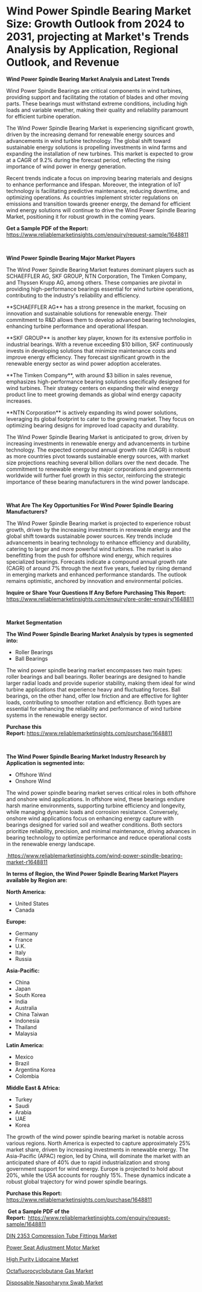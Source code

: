 <p><h1>Wind Power Spindle Bearing Market Size: Growth Outlook from 2024 to 2031, projecting at Market's Trends Analysis by Application, Regional Outlook, and Revenue</h1></p><p><strong>Wind Power Spindle Bearing Market Analysis and Latest Trends</strong></p>
<p><p>Wind Power Spindle Bearings are critical components in wind turbines, providing support and facilitating the rotation of blades and other moving parts. These bearings must withstand extreme conditions, including high loads and variable weather, making their quality and reliability paramount for efficient turbine operation.</p><p>The Wind Power Spindle Bearing Market is experiencing significant growth, driven by the increasing demand for renewable energy sources and advancements in wind turbine technology. The global shift toward sustainable energy solutions is propelling investments in wind farms and expanding the installation of new turbines. This market is expected to grow at a CAGR of 9.2% during the forecast period, reflecting the rising importance of wind power in energy generation.</p><p>Recent trends indicate a focus on improving bearing materials and designs to enhance performance and lifespan. Moreover, the integration of IoT technology is facilitating predictive maintenance, reducing downtime, and optimizing operations. As countries implement stricter regulations on emissions and transition towards greener energy, the demand for efficient wind energy solutions will continue to drive the Wind Power Spindle Bearing Market, positioning it for robust growth in the coming years.</p></p>
<p><strong>Get a Sample PDF of the Report:&nbsp;</strong> <a href="https://www.reliablemarketinsights.com/enquiry/request-sample/1648811?utm_campaign=1264&utm_medium=2&utm_source=Github&utm_content=ia&utm_term=15102024&utm_id=wind-power-spindle-bearing">https://www.reliablemarketinsights.com/enquiry/request-sample/1648811</a></p>
<p>&nbsp;</p>
<p><strong>Wind Power Spindle Bearing Major Market Players</strong></p>
<p><p>The Wind Power Spindle Bearing Market features dominant players such as SCHAEFFLER AG, SKF GROUP, NTN Corporation, The Timken Company, and Thyssen Krupp AG, among others. These companies are pivotal in providing high-performance bearings essential for wind turbine operations, contributing to the industry's reliability and efficiency.</p><p>**SCHAEFFLER AG** has a strong presence in the market, focusing on innovation and sustainable solutions for renewable energy. Their commitment to R&D allows them to develop advanced bearing technologies, enhancing turbine performance and operational lifespan.</p><p>**SKF GROUP** is another key player, known for its extensive portfolio in industrial bearings. With a revenue exceeding $10 billion, SKF continuously invests in developing solutions that minimize maintenance costs and improve energy efficiency. They forecast significant growth in the renewable energy sector as wind power adoption accelerates.</p><p>**The Timken Company**, with around $3 billion in sales revenue, emphasizes high-performance bearing solutions specifically designed for wind turbines. Their strategy centers on expanding their wind energy product line to meet growing demands as global wind energy capacity increases.</p><p>**NTN Corporation** is actively expanding its wind power solutions, leveraging its global footprint to cater to the growing market. They focus on optimizing bearing designs for improved load capacity and durability.</p><p>The Wind Power Spindle Bearing Market is anticipated to grow, driven by increasing investments in renewable energy and advancements in turbine technology. The expected compound annual growth rate (CAGR) is robust as more countries pivot towards sustainable energy sources, with market size projections reaching several billion dollars over the next decade. The commitment to renewable energy by major corporations and governments worldwide will further fuel growth in this sector, reinforcing the strategic importance of these bearing manufacturers in the wind power landscape.</p></p>
<p>&nbsp;</p>
<p><strong>What Are The Key Opportunities For Wind Power Spindle Bearing Manufacturers?</strong></p>
<p><p>The Wind Power Spindle Bearing market is projected to experience robust growth, driven by the increasing investments in renewable energy and the global shift towards sustainable power sources. Key trends include advancements in bearing technology to enhance efficiency and durability, catering to larger and more powerful wind turbines. The market is also benefitting from the push for offshore wind energy, which requires specialized bearings. Forecasts indicate a compound annual growth rate (CAGR) of around 7% through the next five years, fueled by rising demand in emerging markets and enhanced performance standards. The outlook remains optimistic, anchored by innovation and environmental policies.</p></p>
<p><strong>Inquire or Share Your Questions If Any Before Purchasing This Report:</strong> <a href="https://www.reliablemarketinsights.com/enquiry/pre-order-enquiry/1648811?utm_campaign=1264&utm_medium=2&utm_source=Github&utm_content=ia&utm_term=15102024&utm_id=wind-power-spindle-bearing">https://www.reliablemarketinsights.com/enquiry/pre-order-enquiry/1648811</a></p>
<p>&nbsp;</p>
<p><strong>Market Segmentation</strong></p>
<p><strong>The Wind Power Spindle Bearing Market Analysis by types is segmented into:</strong></p>
<p><ul><li>Roller Bearings</li><li>Ball Bearings</li></ul></p>
<p><p>The wind power spindle bearing market encompasses two main types: roller bearings and ball bearings. Roller bearings are designed to handle larger radial loads and provide superior stability, making them ideal for wind turbine applications that experience heavy and fluctuating forces. Ball bearings, on the other hand, offer low friction and are effective for lighter loads, contributing to smoother rotation and efficiency. Both types are essential for enhancing the reliability and performance of wind turbine systems in the renewable energy sector.</p></p>
<p><strong>Purchase this Report:&nbsp;</strong><a href="https://www.reliablemarketinsights.com/purchase/1648811?utm_campaign=1264&utm_medium=2&utm_source=Github&utm_content=ia&utm_term=15102024&utm_id=wind-power-spindle-bearing">https://www.reliablemarketinsights.com/purchase/1648811</a></p>
<p>&nbsp;</p>
<p><strong>The Wind Power Spindle Bearing Market Industry Research by Application is segmented into:</strong></p>
<p><ul><li>Offshore Wind</li><li>Onshore Wind</li></ul></p>
<p><p>The wind power spindle bearing market serves critical roles in both offshore and onshore wind applications. In offshore wind, these bearings endure harsh marine environments, supporting turbine efficiency and longevity, while managing dynamic loads and corrosion resistance. Conversely, onshore wind applications focus on enhancing energy capture with bearings designed for varied soil and weather conditions. Both sectors prioritize reliability, precision, and minimal maintenance, driving advances in bearing technology to optimize performance and reduce operational costs in the renewable energy landscape.</p></p>
<p><a href="https://www.reliablemarketinsights.com/wind-power-spindle-bearing-market-r1648811?utm_campaign=1264&utm_medium=2&utm_source=Github&utm_content=ia&utm_term=15102024&utm_id=wind-power-spindle-bearing">&nbsp;https://www.reliablemarketinsights.com/wind-power-spindle-bearing-market-r1648811</a></p>
<p><strong>In terms of Region, the Wind Power Spindle Bearing Market Players available by Region are:</strong></p>
<p>
    <p> <strong> North America: </strong>
        <ul>
            <li>United States</li>
            <li>Canada</li>
        </ul>
        </p> 
    <p> <strong> Europe: </strong>
        <ul>
            <li>Germany</li>
            <li>France</li>
            <li>U.K.</li>
            <li>Italy</li>
            <li>Russia</li>
        </ul>
        </p> 
    <p> <strong> Asia-Pacific: </strong>
        <ul>
            <li>China</li>
            <li>Japan</li>
            <li>South Korea</li>
            <li>India</li>
            <li>Australia</li>
            <li>China Taiwan</li>
            <li>Indonesia</li>
            <li>Thailand</li>
            <li>Malaysia</li>
        </ul>
        </p> 
    <p> <strong> Latin America: </strong>
        <ul>
            <li>Mexico</li>
            <li>Brazil</li>
            <li>Argentina Korea</li>
            <li>Colombia</li>
        </ul>
        </p> 
    <p> <strong> Middle East & Africa: </strong>
        <ul>
            <li>Turkey</li>
            <li>Saudi</li>
            <li>Arabia</li>
            <li>UAE</li>
            <li>Korea</li>
        </ul>
    </p>
    </p>
<p><p>The growth of the wind power spindle bearing market is notable across various regions. North America is expected to capture approximately 25% market share, driven by increasing investments in renewable energy. The Asia-Pacific (APAC) region, led by China, will dominate the market with an anticipated share of 40% due to rapid industrialization and strong government support for wind energy. Europe is projected to hold about 20%, while the USA accounts for roughly 15%. These dynamics indicate a robust global trajectory for wind power spindle bearings.</p></p>
<p><strong>Purchase this Report: </strong><a href="https://www.reliablemarketinsights.com/purchase/1648811?utm_campaign=1264&utm_medium=2&utm_source=Github&utm_content=ia&utm_term=15102024&utm_id=wind-power-spindle-bearing">https://www.reliablemarketinsights.com/purchase/1648811</a></p>
<p>&nbsp;<strong>Get a Sample PDF of the Report:&nbsp;&nbsp;</strong><a href="https://www.reliablemarketinsights.com/enquiry/request-sample/1648811?utm_campaign=1264&utm_medium=2&utm_source=Github&utm_content=ia&utm_term=15102024&utm_id=wind-power-spindle-bearing">https://www.reliablemarketinsights.com/enquiry/request-sample/1648811</a></p>
<p><strong></strong></p>
<p><p><a href="https://github.com/vida8caklaugen/Market-Research-Report-List-1/blob/main/din-2353-compression-tube-fittings-market.md?utm_campaign=1264&utm_medium=2&utm_source=Github&utm_content=ia&utm_term=15102024&utm_id=wind-power-spindle-bearing">DIN 2353 Compression Tube Fittings Market</a></p><p><a href="https://www.linkedin.com/pulse/power-seat-adjustment-motor-market-innovations-trends-comprehensive-fvlle?trk=public_post_embed_feed-article-content&utm_campaign=1264&utm_medium=2&utm_source=Github&utm_content=ia&utm_term=15102024&utm_id=wind-power-spindle-bearing">Power Seat Adjustment Motor Market</a></p><p><a href="https://www.linkedin.com/pulse/high-purity-lidocaine-market-industry-trends-forecast-period-ltmie?trk=public_post_embed_feed-article-content&utm_campaign=1264&utm_medium=2&utm_source=Github&utm_content=ia&utm_term=15102024&utm_id=wind-power-spindle-bearing">High Purity Lidocaine Market</a></p><p><a href="https://github.com/gareyratsepny/Market-Research-Report-List-1/blob/main/octafluorocyclobutane-gas-market.md?utm_campaign=1264&utm_medium=2&utm_source=Github&utm_content=ia&utm_term=15102024&utm_id=wind-power-spindle-bearing">Octafluorocyclobutane Gas Market</a></p><p><a href="https://www.linkedin.com/pulse/disposable-nasopharynx-swab-market-size-growth-trends-statistics-8nome?utm_campaign=1264&utm_medium=2&utm_source=Github&utm_content=ia&utm_term=15102024&utm_id=wind-power-spindle-bearing">Disposable Nasopharynx Swab Market</a></p></p>